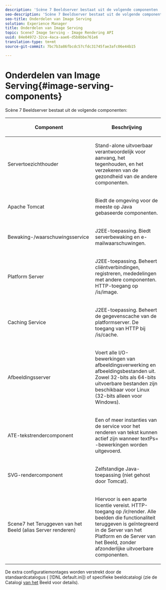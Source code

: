 ```yaml
---
description: 'Scène 7 Beeldserver bestaat uit de volgende componenten '
seo-description: 'Scène 7 Beeldserver bestaat uit de volgende componenten '
seo-title: Onderdelen van Image Serving
solution: Experience Manager
title: Onderdelen van Image Serving
topic: Scene7 Image Serving - Image Rendering API
uuid: 84e04972-32ce-4aca-aae6-d5b8bbe761e6
translation-type: tm+mt
source-git-commit: 7bc7b3a86fbcdc57cfdc31745fae3afc06e44b15

---
```



# Onderdelen van Image Serving{#image-serving-components}

Scène 7 Beeldserver bestaat uit de volgende componenten:

<table id="table_534AF33FE5C4453EACAE0DF35E8E3B63"> 
 <thead> 
  <tr> 
   <th colname="col1" class="entry"> <p>Component </p> </th> 
   <th colname="col2" class="entry"> <p>Beschrijving </p> </th> 
  </tr>
 </thead>
 <tbody> 
  <tr> 
   <td colname="col1"> <p>Servertoezichthouder </p> </td> 
   <td colname="col2"> <p>Stand-alone uitvoerbaar verantwoordelijk voor aanvang, het tegenhouden, en het verzekeren van de gezondheid van de andere componenten. </p> </td> 
  </tr> 
  <tr> 
   <td colname="col1"> <p>Apache Tomcat </p> </td> 
   <td colname="col2"> <p>Biedt de omgeving voor de meeste op Java gebaseerde componenten. </p> </td> 
  </tr> 
  <tr> 
   <td colname="col1"> <p>Bewaking-/waarschuwingsservice </p> </td> 
   <td colname="col2"> <p>J2EE-toepassing. Biedt serverbewaking en e-mailwaarschuwingen. </p> </td> 
  </tr> 
  <tr> 
   <td colname="col1"> <p>Platform Server </p> </td> 
   <td colname="col2"> <p>J2EE-toepassing. Beheert cliëntverbindingen, registreren, mededelingen met andere componenten. HTTP-toegang op <span class="filepath"> /is/image</span>. </p> </td> 
  </tr> 
  <tr> 
   <td colname="col1"> <p>Caching Service </p> </td> 
   <td colname="col2"> <p>J2EE-toepassing. Beheert de gegevenscache van de platformserver. De toegang van HTTP bij /is/cache. </p> </td> 
  </tr> 
  <tr> 
   <td colname="col1"> <p>Afbeeldingsserver </p> </td> 
   <td colname="col2"> <p>Voert alle I/O-bewerkingen van afbeeldingsverwerking en afbeeldingsbestanden uit. Zowel 32-bits als 64-bits uitvoerbare bestanden zijn beschikbaar voor Linux (32-bits alleen voor Windows). </p> </td> 
  </tr> 
  <tr> 
   <td colname="col1"> <p>ATE-tekstrendercomponent </p> </td> 
   <td colname="col2"> <p>Een of meer instanties van de service voor het renderen van tekst kunnen actief zijn wanneer <span class="codeph"> textPs=</span> -bewerkingen worden uitgevoerd. </p> </td> 
  </tr> 
  <tr> 
   <td colname="col1"> <p>SVG-rendercomponent </p> </td> 
   <td colname="col2"> <p>Zelfstandige Java-toepassing (niet gehost door Tomcat). </p> </td> 
  </tr> 
  <tr> 
   <td colname="col1"> <p>Scene7 het Teruggeven van het Beeld (alias Server renderen) </p> </td> 
   <td colname="col2"> <p>Hiervoor is een aparte licentie vereist. HTTP-toegang op <span class="filepath"> /ir/render</span>. Alle beelden die functionaliteit teruggeven is geïntegreerd in de Server van het Platform en de Server van het Beeld, zonder afzonderlijke uitvoerbare componenten. </p> </td> 
  </tr> 
 </tbody> 
</table>

De extra configuratiemontages worden verstrekt door de standaardcatalogus ( [!DNL default.ini]) of specifieke beeldcatalogi (zie de Catalogi [van het](../../is-api/image-catalog/image-serving-api-ref/c-image-catalog-reference/c-overview/c-overview.md#concept-9ce2b6a133de45f783e95cabc5810ac3) Beeld voor details).
